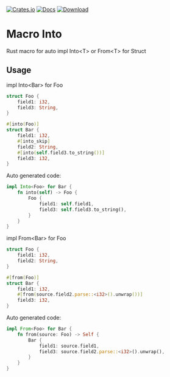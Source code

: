 [![Crates.io](https://img.shields.io/crates/v/macro-into.svg)](https://crates.io/crates/macro-into)
[![Docs](https://docs.rs/macro-into/badge.svg)](https://docs.rs/crate/macro-into/)
[![Download](https://img.shields.io/crates/d/macro-into.svg?style=flat-square)](https://crates.io/crates/macro-into)

# Macro Into

Rust macro for auto impl Into\<T> or From\<T> for Struct

## Usage

impl Into\<Bar> for Foo
```rust
struct Foo {
    field1: i32,
    field3: String,
}

#[into(Foo)]
struct Bar {
    field1: i32,
    #[into_skip]
    field2: String,
    #[into(self.field3.to_string())]
    field3: i32,
}

```
Auto generated code:
```rust
impl Into<Foo> for Bar {
    fn into(self) -> Foo {
        Foo {
            field1: self.field1,
            field3: self.field3.to_string(),
        }
    }
}
```

impl From\<Bar> for Foo
```rust
struct Foo {
    field1: i32,
    field2: String,
}

#[from(Foo)]
struct Bar {
    field1: i32,
    #[from(source.field2.parse::<i32>().unwrap())]
    field3: i32,
}

```
Auto generated code:
```rust
impl From<Foo> for Bar {
    fn from(source: Foo) -> Self {
        Bar {
            field1: source.field1,
            field3: source.field2.parse::<i32>().unwrap(),
        }
    }
}
```